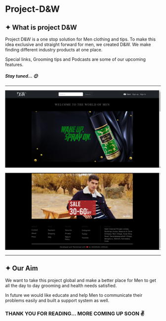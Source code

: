 # Project-D&W

## ✦ What is project D&W

Project D&W is a one stop solution for Men clothing and tips.
To make this idea exclusive and straight forward for men, we created D&W. We make finding different industry products at one place.

Special links, Grooming tips and Podcasts are some of our upcoming features. 

##### <em> Stay tuned... 😊</em>


<hr>

<img src="assets\miscellaneous images\layout 02.png"></img>


<img src="assets\miscellaneous images\layout 03.png">
<hr>

## ✦ Our Aim

We want to take this project global and make a better place for Men to get all the day to day grooming and health needs satisfied.

In future we would like educate and help Men to communicate their problems easily and built a support system as well.

### THANK YOU FOR READING... MORE COMING UP SOON ✌️



